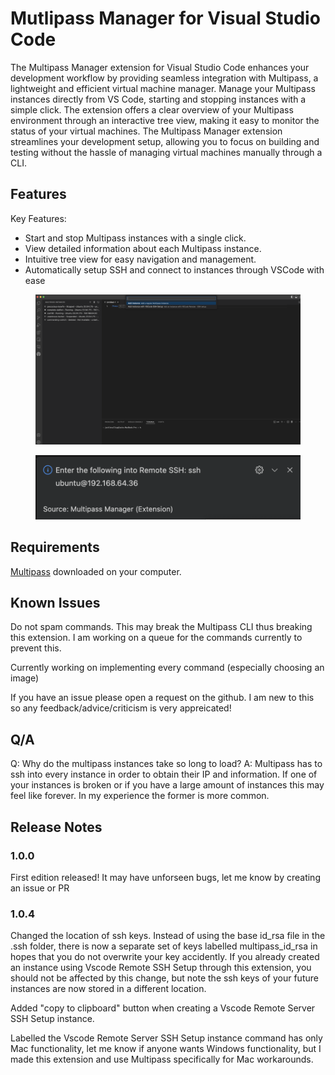 # Mutlipass Manager for Visual Studio Code

The Multipass Manager extension for Visual Studio Code enhances your development workflow by providing seamless integration with Multipass, a lightweight and efficient virtual machine manager. Manage your Multipass instances directly from VS Code, starting and stopping instances with a simple click. The extension offers a clear overview of your Multipass environment through an interactive tree view, making it easy to monitor the status of your virtual machines. The Multipass Manager extension streamlines your development setup, allowing you to focus on building and testing without the hassle of managing virtual machines manually through a CLI.

## Features

Key Features:
- Start and stop Multipass instances with a single click.
- View detailed information about each Multipass instance.
- Intuitive tree view for easy navigation and management.
- Automatically setup SSH and connect to instances through VSCode with ease

<figure>
  <img src="https://raw.githubusercontent.com/levalleyjack/multipass-manager-vscode/main/multipassmanager/media/features.png" alt="Overview" />
</figure>
<figure>
  <img src="https://raw.githubusercontent.com/levalleyjack/multipass-manager-vscode/main/multipassmanager/media/features2.png" alt="SSH Functionality" />
</figure>



## Requirements

[Multipass](https://multipass.run/) downloaded on your computer.


## Known Issues

Do not spam commands. This may break the Multipass CLI thus breaking this extension. I am working on a queue for the commands currently to prevent this.

Currently working on implementing every command (especially choosing an image)

If you have an issue please open a request on the github. I am new to this so any feedback/advice/criticism is very appreicated!

## Q/A

Q: Why do the multipass instances take so long to load?
A: Multipass has to ssh into every instance in order to obtain their IP and information. If one of your instances is broken or if you have a large amount of instances this may feel like forever. In my experience the former is more common.

## Release Notes

### 1.0.0

First edition released! It may have unforseen bugs, let me know by creating an issue or PR

### 1.0.4

Changed the location of ssh keys. Instead of using the base id_rsa file in the .ssh folder, there is now a separate set of keys labelled multipass_id_rsa in hopes that you do not overwrite your key accidently. If you already created an instance using Vscode Remote SSH Setup through this extension, you should not be affected by this change, but note the ssh keys of your future instances are now stored in a different location.

Added "copy to clipboard" button when creating a Vscode Remote Server SSH Setup instance.

Labelled the Vscode Remote Server SSH Setup instance command has only Mac functionality, let me know if anyone wants Windows functionality, but I made this extension and use Multipass specifically for Mac workarounds.
